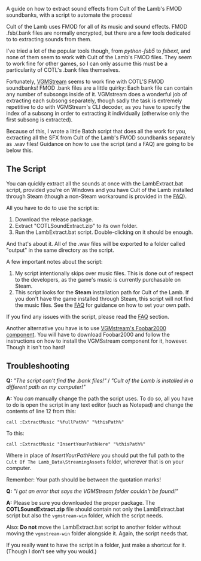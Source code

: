 A guide on how to extract sound effects from Cult of the Lamb's FMOD soundbanks, with a script to automate the process!

Cult of the Lamb uses FMOD for all of its music and sound effects. FMOD .fsb/.bank files are normally encrypted, but there are a few tools dedicated to to extracting sounds from them.

I've tried a lot of the popular tools though, from *python-fsb5* to *fsbext*, and none of them seem to work with Cult of the Lamb's FMOD files. They seem to work fine for other games, so I can only assume this must be a particularity of COTL's .bank files themselves.

Fortunately, [VGMStream](https://github.com/vgmstream/vgmstream) seems to work fine with COTL'S FMOD soundbanks! FMOD .bank files are a little quirky: Each bank file can contain any number of subsongs inside of it. VGMstream does a wonderful job of extracting each subsong separately, though sadly the task is extremely repetitive to do with VGMStream's CLI decoder, as you have to specify the index of a subsong in order to extracting it individually (otherwise only the first subsong is extracted).

Because of this, I wrote a little Batch script that does all the work for you, extracting all the SFX from Cult of the Lamb's FMOD soundbanks separately as .wav files! Guidance on how to use the script (and a FAQ) are going to be below this.

## The Script
You can quickly extract all the sounds at once with the LambExtract.bat script, provided you're on Windows and you have Cult of the Lamb installed through Steam (though a non-Steam workaround is provided in the [FAQ](#FAQ)).

All you have to do to use the script is:

1. Download the release package.
2. Extract "COTLSoundExtract.zip" to its own folder.
3. Run the LambExtract.bat script. Double-clicking on it should be enough.

And that's about it. All of the .wav files will be exported to a folder called "output" in the same directory as the script.

A few important notes about the script:
1. My script intentionally skips over music files. This is done out of respect to the developers, as the game's music is currently purchasable on Steam.
2. This script looks for the **Steam** installation path for Cult of the Lamb. If you don't have the game installed through Steam, this script will not find the music files. See the [FAQ](#FAQ) for guidance on how to set your own path.

If you find any issues with the script, please read the [FAQ](#FAQ) section.

Another alternative you have is to use [VGMstream's Foobar2000 component](https://github.com/vgmstream/vgmstream/blob/master/doc/USAGE.md#foo_input_vgmstream-foobar2000-plugin). You will have to download Foobar2000 and follow the instructions on how to install the VGMSstream component for it, however. Though it isn't too hard!

## Troubleshooting

**Q:** *"The script can't find the .bank files!"* / *"Cult of the Lamb is installed in a different path on my computer!"*

**A:** You *can* manually change the path the script uses. To do so, all you have to do is open the script in any text editor (such as Notepad) and change the contents of line 12 from this:
```batch
call :ExtractMusic "%fullPath%" "%thisPath%"
```
To this:
```batch
call :ExtractMusic "InsertYourPathHere" "%thisPath%"
```
Where in place of *InsertYourPathHere* you should put the full path to the `Cult Of The Lamb_Data\StreamingAssets` folder, wherever that is on your computer.

Remember: Your path should be between the quotation marks!


**Q:** *"I got an error that says the VGMStream folder couldn't be found!"*

**A:** Please be sure you downloaded the proper package. The **COTLSoundExtract.zip** file should contain not only the LambExtract.bat script but also the `vgmstream-win` folder, which the script needs.

Also: **Do not** move the LambExtract.bat script to another folder without moving the `vgmstream-win` folder alongside it. Again, the script needs that. 

If you really want to have the script in a folder, just make a shortcut for it. (Though I don't see why you would.)
